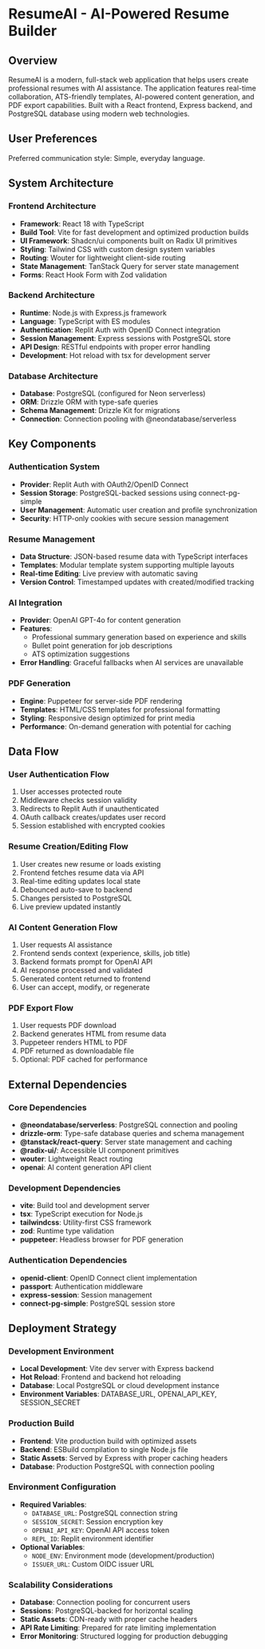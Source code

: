 # ResumeAI - AI-Powered Resume Builder

## Overview

ResumeAI is a modern, full-stack web application that helps users create professional resumes with AI assistance. The application features real-time collaboration, ATS-friendly templates, AI-powered content generation, and PDF export capabilities. Built with a React frontend, Express backend, and PostgreSQL database using modern web technologies.

## User Preferences

Preferred communication style: Simple, everyday language.

## System Architecture

### Frontend Architecture
- **Framework**: React 18 with TypeScript
- **Build Tool**: Vite for fast development and optimized production builds
- **UI Framework**: Shadcn/ui components built on Radix UI primitives
- **Styling**: Tailwind CSS with custom design system variables
- **Routing**: Wouter for lightweight client-side routing
- **State Management**: TanStack Query for server state management
- **Forms**: React Hook Form with Zod validation

### Backend Architecture
- **Runtime**: Node.js with Express.js framework
- **Language**: TypeScript with ES modules
- **Authentication**: Replit Auth with OpenID Connect integration
- **Session Management**: Express sessions with PostgreSQL store
- **API Design**: RESTful endpoints with proper error handling
- **Development**: Hot reload with tsx for development server

### Database Architecture
- **Database**: PostgreSQL (configured for Neon serverless)
- **ORM**: Drizzle ORM with type-safe queries
- **Schema Management**: Drizzle Kit for migrations
- **Connection**: Connection pooling with @neondatabase/serverless

## Key Components

### Authentication System
- **Provider**: Replit Auth with OAuth2/OpenID Connect
- **Session Storage**: PostgreSQL-backed sessions using connect-pg-simple
- **User Management**: Automatic user creation and profile synchronization
- **Security**: HTTP-only cookies with secure session management

### Resume Management
- **Data Structure**: JSON-based resume data with TypeScript interfaces
- **Templates**: Modular template system supporting multiple layouts
- **Real-time Editing**: Live preview with automatic saving
- **Version Control**: Timestamped updates with created/modified tracking

### AI Integration
- **Provider**: OpenAI GPT-4o for content generation
- **Features**: 
  - Professional summary generation based on experience and skills
  - Bullet point generation for job descriptions
  - ATS optimization suggestions
- **Error Handling**: Graceful fallbacks when AI services are unavailable

### PDF Generation
- **Engine**: Puppeteer for server-side PDF rendering
- **Templates**: HTML/CSS templates for professional formatting
- **Styling**: Responsive design optimized for print media
- **Performance**: On-demand generation with potential for caching

## Data Flow

### User Authentication Flow
1. User accesses protected route
2. Middleware checks session validity
3. Redirects to Replit Auth if unauthenticated
4. OAuth callback creates/updates user record
5. Session established with encrypted cookies

### Resume Creation/Editing Flow
1. User creates new resume or loads existing
2. Frontend fetches resume data via API
3. Real-time editing updates local state
4. Debounced auto-save to backend
5. Changes persisted to PostgreSQL
6. Live preview updated instantly

### AI Content Generation Flow
1. User requests AI assistance
2. Frontend sends context (experience, skills, job title)
3. Backend formats prompt for OpenAI API
4. AI response processed and validated
5. Generated content returned to frontend
6. User can accept, modify, or regenerate

### PDF Export Flow
1. User requests PDF download
2. Backend generates HTML from resume data
3. Puppeteer renders HTML to PDF
4. PDF returned as downloadable file
5. Optional: PDF cached for performance

## External Dependencies

### Core Dependencies
- **@neondatabase/serverless**: PostgreSQL connection and pooling
- **drizzle-orm**: Type-safe database queries and schema management
- **@tanstack/react-query**: Server state management and caching
- **@radix-ui/**: Accessible UI component primitives
- **wouter**: Lightweight React routing
- **openai**: AI content generation API client

### Development Dependencies
- **vite**: Build tool and development server
- **tsx**: TypeScript execution for Node.js
- **tailwindcss**: Utility-first CSS framework
- **zod**: Runtime type validation
- **puppeteer**: Headless browser for PDF generation

### Authentication Dependencies
- **openid-client**: OpenID Connect client implementation
- **passport**: Authentication middleware
- **express-session**: Session management
- **connect-pg-simple**: PostgreSQL session store

## Deployment Strategy

### Development Environment
- **Local Development**: Vite dev server with Express backend
- **Hot Reload**: Frontend and backend hot reloading
- **Database**: Local PostgreSQL or cloud development instance
- **Environment Variables**: DATABASE_URL, OPENAI_API_KEY, SESSION_SECRET

### Production Build
- **Frontend**: Vite production build with optimized assets
- **Backend**: ESBuild compilation to single Node.js file
- **Static Assets**: Served by Express with proper caching headers
- **Database**: Production PostgreSQL with connection pooling

### Environment Configuration
- **Required Variables**:
  - `DATABASE_URL`: PostgreSQL connection string
  - `SESSION_SECRET`: Session encryption key
  - `OPENAI_API_KEY`: OpenAI API access token
  - `REPL_ID`: Replit environment identifier
- **Optional Variables**:
  - `NODE_ENV`: Environment mode (development/production)
  - `ISSUER_URL`: Custom OIDC issuer URL

### Scalability Considerations
- **Database**: Connection pooling for concurrent users
- **Sessions**: PostgreSQL-backed for horizontal scaling
- **Static Assets**: CDN-ready with proper cache headers
- **API Rate Limiting**: Prepared for rate limiting implementation
- **Error Monitoring**: Structured logging for production debugging